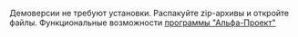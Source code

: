 Демоверсии не требуют установки. Распакуйте zip-архивы и откройте файлы.
Функциональные возможности <a href="https://itfp.ru/alpha_project/">программы "Альфа-Проект"</a>
